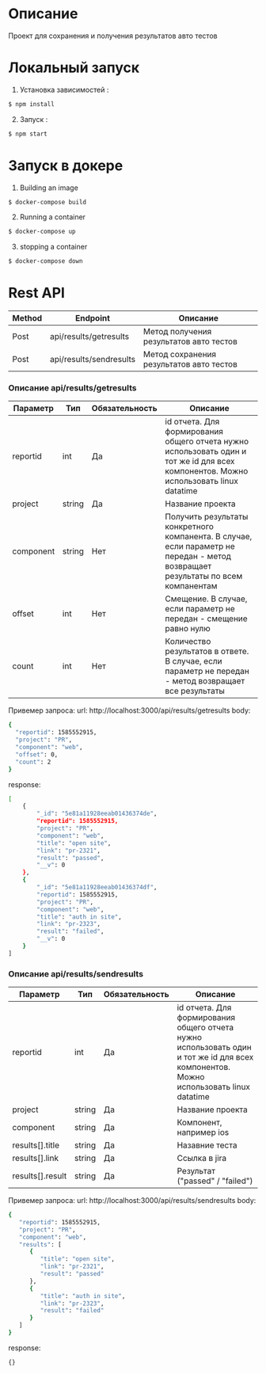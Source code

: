 
# Описание
Проект для сохранения и получения результатов авто тестов

# Локальный запуск
1. Установка зависимостей :
```sh
$ npm install
```
2. Запуск :
```sh
$ npm start
```
# Запуск в докере
1. Building an image
```sh
$ docker-compose build
```
2. Running a container
 ```sh
$ docker-compose up
```
3. stopping a container
```sh
$ docker-compose down
```
# Rest API
| Method | Endpoint | Описание |
| ------ | ------ | ------ |
| Post |api/results/getresults |Метод получения результатов авто тестов |
| Post | api/results/sendresults | Метод сохранения результатов авто тестов|
### Описание api/results/getresults
| Параметр | Тип | Обязательность | Описание |
| ------ | ------ | ------ | ------ |
| reportid | int | Да | id отчета. Для формирования общего отчета нужно использовать один и тот же id для всех компонентов. Можно использовать linux datatime |
| project | string | Да| Название проекта|
| component | string | Нет| Получить результаты конкретного компанента. В случае, если параметр не передан - метод возвращает результаты по всем компанентам|
| offset | int | Нет| Смещение. В случае, если параметр не передан - смещение равно нулю|
| count | int | Нет| Количество результатов в ответе. В случае, если параметр не передан - метод возвращает все результаты|
Привемер запроса:
url: http://localhost:3000/api/results/getresults
body:
```sh
{
  "reportid": 1585552915,
  "project": "PR",
  "component": "web",
  "offset": 0,
  "count": 2
}
```
response:
```sh
[
    {
        "_id": "5e81a11928eeab01436374de",
        "reportid": 1585552915,
        "project": "PR",
        "component": "web",
        "title": "open site",
        "link": "pr-2321",
        "result": "passed",
        "__v": 0
    },
    {
        "_id": "5e81a11928eeab01436374df",
        "reportid": 1585552915,
        "project": "PR",
        "component": "web",
        "title": "auth in site",
        "link": "pr-2323",
        "result": "failed",
        "__v": 0
    }
]
```
### Описание api/results/sendresults
| Параметр | Тип | Обязательность | Описание |
| ------ | ------ | ------ | ------ |
| reportid | int | Да | id отчета. Для формирования общего отчета нужно использовать один и тот же id для всех компонентов. Можно использовать linux datatime |
| project | string | Да| Название проекта|
| component | string | Да| Компонент, например ios|
| results[].title | string | Да| Назавние теста|
|  results[].link | string | Да| Ссылка в jira |
|  results[].result | string | Да| Результат ("passed" / "failed") |
Привемер запроса:
url: http://localhost:3000/api/results/sendresults
body:
```sh
{
   "reportid": 1585552915,
   "project": "PR",
   "component": "web",
   "results": [
      {
         "title": "open site",
         "link": "pr-2321",
         "result": "passed"
      },
      {
         "title": "auth in site",
         "link": "pr-2323",
         "result": "failed"
      }
   ]
}
```
response:
```sh
{}
```
